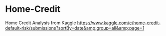 # Home-Credit
Home Credit Analysis from Kaggle https://www.kaggle.com/c/home-credit-default-risk/submissions?sortBy=date&amp;group=all&amp;page=1
